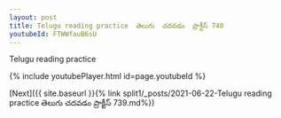 ```yaml
---
layout: post
title: Telugu reading practice  తెలుగు  చదవడం  ప్రాక్టీస్ 740
youtubeId: FTWWfauB6sU
---
```

 
 
Telugu reading practice
 
 
 
 
 


{% include youtubePlayer.html id=page.youtubeId %}
 
[Next]({{ site.baseurl }}{% link  split1/_posts/2021-06-22-Telugu reading practice  తెలుగు  చదవడం  ప్రాక్టీస్ 739.md%})
 
